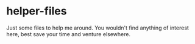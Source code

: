 # helper-files

Just some files to help me around. You wouldn't find anything of interest here, best save your time and venture elsewhere.
